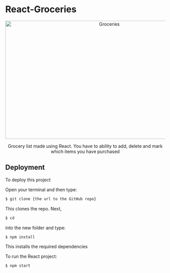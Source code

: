 # React-Groceries
<div align="center">
  <img src="https://live.staticflickr.com/65535/51908574243_21586e9048_z.jpg" width="640" height="372" alt="Groceries">
  <p>Grocery list made using React. You have to ability to add, delete and mark which items you have purchased<p>
</div>

## Deployment

To deploy this project

Open your terminal and then type:
```bash
$ git clone {the url to the GitHub repo}
```
This clones the repo. Next,
```bash 
$ cd 
``` 
into the new folder and type:
```bash 
$ npm install
```
This installs the required dependencies

To run the React project:
```bash 
$ npm start
```
